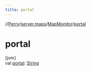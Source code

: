```yaml
---
title: portal
---
```

//[Perry](../../../index.html)/[server.maps](../index.html)/[MapMonitor](index.html)/[portal](portal.html)



# portal



[jvm]\
val [portal](portal.html): [String](https://kotlinlang.org/api/latest/jvm/stdlib/kotlin/-string/index.html)




